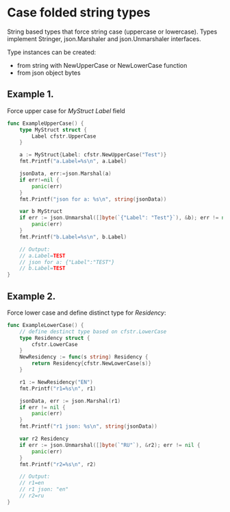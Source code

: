 # Case folded string types

String based types that force string case (uppercase or lowercase).
Types implement Stringer, json.Marshaler and json.Unmarshaler interfaces.

Type instances can be created:
* from string with NewUpperCase or NewLowerCase function 
* from json object bytes 

## Example 1.

Force upper case for _MyStruct_ _Label_ field

```go
func ExampleUpperCase() {
	type MyStruct struct {
		Label cfstr.UpperCase
	}

	a := MyStruct{Label: cfstr.NewUpperCase("Test")}
	fmt.Printf("a.Label=%s\n", a.Label)

	jsonData, err:=json.Marshal(a)
	if err!=nil {
		panic(err)
	}
	fmt.Printf("json for a: %s\n", string(jsonData))

	var b MyStruct
	if err := json.Unmarshal([]byte(`{"Label": "Test"}`), &b); err != nil {
		panic(err)
	}
	fmt.Printf("b.Label=%s\n", b.Label)

	// Output:
	// a.Label=TEST
	// json for a: {"Label":"TEST"}
	// b.Label=TEST
}
```


## Example 2.

Force lower case and define distinct type for _Residency_: 

```go
func ExampleLowerCase() {
	// define destinct type based on cfstr.LowerCase
	type Residency struct {
		cfstr.LowerCase
	}
	NewResidency := func(s string) Residency {
		return Residency{cfstr.NewLowerCase(s)}
	}

	r1 := NewResidency("EN")
	fmt.Printf("r1=%s\n", r1)

	jsonData, err := json.Marshal(r1)
	if err != nil {
		panic(err)
	}
	fmt.Printf("r1 json: %s\n", string(jsonData))

	var r2 Residency
	if err := json.Unmarshal([]byte(`"RU"`), &r2); err != nil {
		panic(err)
	}
	fmt.Printf("r2=%s\n", r2)

	// Output:
	// r1=en
	// r1 json: "en"
	// r2=ru
}
```